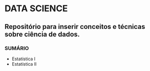 # DATA SCIENCE 

## Repositório para inserir conceitos e técnicas sobre ciência de dados.


### SUMÁRIO

 - Estatística I
 - Estatística II
